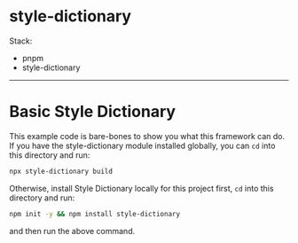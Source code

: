 # style-dictionary

Stack:
* pnpm
* style-dictionary

---

# Basic Style Dictionary

This example code is bare-bones to show you what this framework can do. If you have the style-dictionary module installed globally, you can `cd` into this directory and run:

```bash
npx style-dictionary build
```

Otherwise, install Style Dictionary locally for this project first, `cd` into this directory and run:

```bash
npm init -y && npm install style-dictionary
```

and then run the above command.